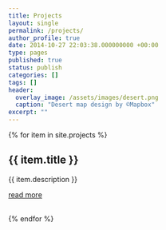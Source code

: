 ```yaml
---
title: Projects
layout: single
permalink: /projects/
author_profile: true
date: 2014-10-27 22:03:38.000000000 +00:00
type: pages
published: true
status: publish
categories: []
tags: []
header:
  overlay_image: /assets/images/desert.png
  caption: "Desert map design by ©Mapbox"
excerpt: ""
---
```


{% for item in site.projects %}
  <h2>{{ item.title }}</h2>
  <p>{{ item.description }}</p>
  <p><a href="{{ item.url }}">read more</a></p>
  <br/>
{% endfor %}

